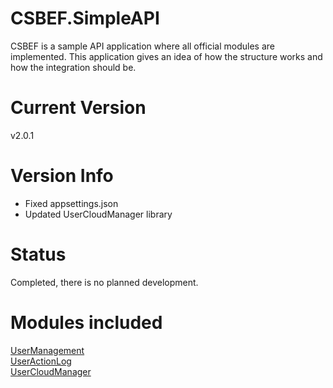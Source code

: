 # CSBEF.SimpleAPI
CSBEF is a sample API application where all official modules are implemented. This application gives an idea of how the structure works and how the integration should be.

# Current Version
v2.0.1

# Version Info
- Fixed appsettings.json
- Updated UserCloudManager library

# Status
Completed, there is no planned development.

# Modules included
[UserManagement](https://github.com/mkurak/CSBEF.Module.UserManagement)
<br>
[UserActionLog](https://github.com/mkurak/CSBEF.Module.UserActionLog)
<br>
[UserCloudManager](https://github.com/mkurak/CSBEF.Module.UserCloudManager)
